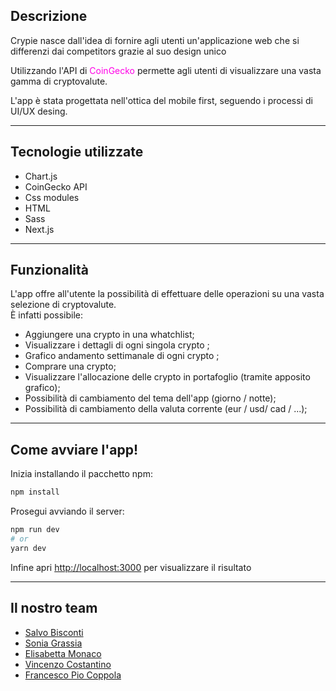 ## Descrizione

<p  align="left"> Crypie nasce dall'idea di fornire agli utenti  un'applicazione web che si differenzi dai competitors grazie al suo design unico</p>
   <p align="left" > Utilizzando l'API di <a style='color: rgb(255, 0, 230); text-decoration: none'href='https://www.coingecko.com/'     target='_blank' >CoinGecko</a> permette agli utenti di visualizzare una vasta gamma di cryptovalute. 
   <br>
   <p> L'app è stata progettata nell'ottica del mobile first, seguendo i processi di UI/UX desing.  </p>
<hr>

## Tecnologie utilizzate

  <ul>
    <li>Chart.js</li>
    <li>CoinGecko API</li>
    <li>Css modules</li>
    <li>HTML</li>
    <li>Sass</li>
    <li>Next.js</li>
  </ul>
<hr>

## Funzionalità

<p  align="left"> L'app offre all'utente la possibilità di effettuare delle operazioni su una vasta selezione di cryptovalute.
<br>
È infatti possibile:
<ul>
<li> Aggiungere una crypto in una whatchlist; </li>
<li> Visualizzare i dettagli di ogni singola crypto ;</li>
<li> Grafico andamento settimanale di ogni crypto ;</li>
<li>Comprare una crypto;</li>
<li>Visualizzare l'allocazione delle crypto in portafoglio (tramite apposito grafico); </li>
<li>Possibilità di cambiamento del tema dell'app (giorno / notte); </li>
<li>Possibilità di cambiamento della valuta corrente (eur / usd/ cad / ...); </li>
</ul>
<hr>

## Come avviare l'app!

Inizia installando il pacchetto npm:

```bash
npm install
```

Prosegui avviando il server:

```bash
npm run dev
# or
yarn dev
```

Infine apri [http://localhost:3000](http://localhost:3000) per visualizzare il risultato

<hr>

## Il nostro team

<ul>
  <li>
    <a href="https://www.linkedin.com/in/salvo-bisconti/">
        Salvo Bisconti
    </a>
  </li>
  <li>
    <a href="https://www.linkedin.com/in/sonia-grassia/">
      Sonia Grassia
    </a>
  </li>
  <li>
    <a href="https://www.linkedin.com/in/elisabetta-monaco-5869a9109/">
      Elisabetta Monaco
    </a>
  </li>
  <li>
    <a href="">
      Vincenzo Costantino
    </a>
  </li>
  <li>
    <a href="https://www.linkedin.com/in/fra-coppola-5ab6b4257/">
      Francesco Pio Coppola
    </a>
  </li>
</ul>

</h4>
